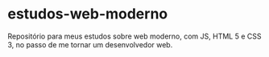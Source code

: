 # estudos-web-moderno
Repositório para meus estudos sobre web moderno, com JS, HTML 5 e CSS 3, no passo de me tornar um desenvolvedor web.
